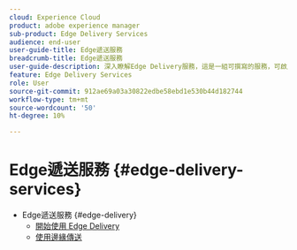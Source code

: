 ```yaml
---
cloud: Experience Cloud
product: adobe experience manager
sub-product: Edge Delivery Services
audience: end-user
user-guide-title: Edge遞送服務
breadcrumb-title: Edge遞送服務
user-guide-description: 深入瞭解Edge Delivery服務，這是一組可撰寫的服務，可啟用快速開發環境，讓作者可以快速更新及發佈，並快速啟動新網站。
feature: Edge Delivery Services
role: User
source-git-commit: 912ae69a03a30822edbe58ebd1e530b44d182744
workflow-type: tm+mt
source-wordcount: '50'
ht-degree: 10%

---
```



# Edge遞送服務 {#edge-delivery-services}

+ Edge遞送服務 {#edge-delivery}
   + [開始使用 Edge Delivery](/help/edge/overview.md)
   + [使用邊緣傳送](/help/edge/using.md)